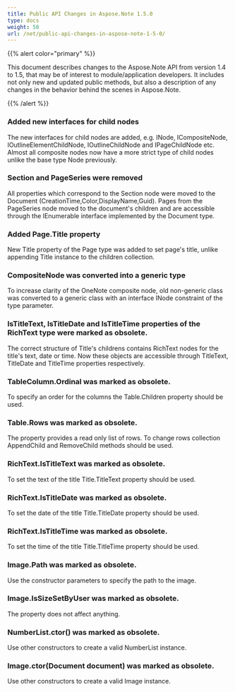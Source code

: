 ```yaml
---
title: Public API Changes in Aspose.Note 1.5.0
type: docs
weight: 50
url: /net/public-api-changes-in-aspose-note-1-5-0/
---
```


{{% alert color="primary" %}} 

This document describes changes to the Aspose.Note API from version 1.4 to 1.5, that may be of interest to module/application developers. It includes not only new and updated public methods, but also a description of any changes in the behavior behind the scenes in Aspose.Note.

{{% /alert %}} 
### **Added new interfaces for child nodes**
The new interfaces for child nodes are added, e.g. INode, ICompositeNode, IOutlineElementChildNode, IOutlineChildNode and IPageChildNode etc. Almost all composite nodes now have a more strict type of child nodes unlike the base type Node previously.
### **Section and PageSeries were removed**
All properties which correspond to the Section node were moved to the Document (CreationTime,Color,DisplayName,Guid). Pages from the PageSeries node moved to the document's children and are accessible through the IEnumerable interface implemented by the Document type.
### **Added Page.Title property**
New Title property of the Page type was added to set page's title, unlike appending Title instance to the children collection.
### **CompositeNode was converted into a generic type**
To increase clarity of the OneNote composite node, old non-generic class was converted to a generic class with an interface INode constraint of the type parameter.
### **IsTitleText, IsTitleDate and IsTitleTime properties of the RichText type were marked as obsolete.**
The correct structure of Title's childrens contains RichText nodes for the title's text, date or time. Now these objects are accessible through TitleText, TitleDate and TitleTime properties respectively.
### **TableColumn.Ordinal was marked as obsolete.**
To specify an order for the columns the Table.Children property should be used.
### **Table.Rows was marked as obsolete.**
The property provides a read only list of rows. To change rows collection AppendChild and RemoveChild methods should be used.
### **RichText.IsTitleText was marked as obsolete.**
To set the text of the title Title.TitleText property should be used.
### **RichText.IsTitleDate was marked as obsolete.**
To set the date of the title Title.TitleDate property should be used.
### **RichText.IsTitleTime was marked as obsolete.**
To set the time of the title Title.TitleTime property should be used.
### **Image.Path was marked as obsolete.**
Use the constructor parameters to specify the path to the image.
### **Image.IsSizeSetByUser was marked as obsolete.**
The property does not affect anything.
### **NumberList.ctor() was marked as obsolete.**
Use other constructors to create a valid NumberList instance.
### **Image.ctor(Document document) was marked as obsolete.**
Use other constructors to create a valid Image instance.
